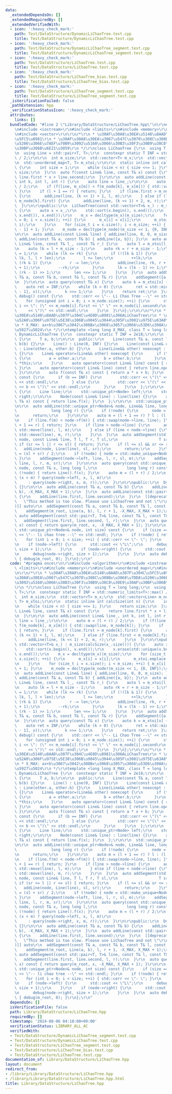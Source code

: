 ```yaml
---
data:
  _extendedDependsOn: []
  _extendedRequiredBy: []
  _extendedVerifiedWith:
  - icon: ':heavy_check_mark:'
    path: Test/DataStructure/DynamicLiChaoTree.test.cpp
    title: Test/DataStructure/DynamicLiChaoTree.test.cpp
  - icon: ':heavy_check_mark:'
    path: Test/DataStructure/DynamicLiChaoTree_segment.test.cpp
    title: Test/DataStructure/DynamicLiChaoTree_segment.test.cpp
  - icon: ':heavy_check_mark:'
    path: Test/DataStructure/LiChaoTree.test.cpp
    title: Test/DataStructure/LiChaoTree.test.cpp
  - icon: ':heavy_check_mark:'
    path: Test/DataStructure/LiChaoTree_bias.test.cpp
    title: Test/DataStructure/LiChaoTree_bias.test.cpp
  - icon: ':heavy_check_mark:'
    path: Test/DataStructure/LiChaoTree_segment.test.cpp
    title: Test/DataStructure/LiChaoTree_segment.test.cpp
  _isVerificationFailed: false
  _pathExtension: hpp
  _verificationStatusIcon: ':heavy_check_mark:'
  attributes:
    links: []
  bundledCode: "#line 2 \"Library/DataStructure/LiChaoTree.hpp\"\n\r\n#include <algorithm>\r\
    \n#include <iostream>\r\n#include <limits>\r\n#include <memory>\r\n#include <unordered_map>\r\
    \n#include <vector>\r\n\r\n/*\r\n * \u30AF\u30A8\u30EA\u5148\u8AAD\u307F\u304C\
    \u5FC5\u8981\r\n * \u30AF\u30A8\u30EA\u3067\u547C\u3070\u308C\u308Bx\u3068\u7DDA\
    \u5206\u306E\u7AEF\u70B9\u3092\u5168\u3066\u30B3\u30F3\u30B9\u30C8\u30E9\u30AF\
    \u30BF\u306B\u6E21\u3059\r\n */\r\nclass LiChaoTree {\r\n  using T = long long;\r\
    \n  using Line = std::pair<T, T>;\r\n  constexpr static T INF = std::numeric_limits<T>::max()\
    \ / 2;\r\n\r\n  int m_size;\r\n  std::vector<T> m_x;\r\n  std::vector<Line> m_node;\r\
    \n  std::unordered_map<T, T> m_xtoi;\r\n\r\n  static inline int calcSize(int n)\
    \ {\r\n    int size = 1;\r\n    while (size < n) { size <<= 1; }\r\n    return\
    \ size;\r\n  }\r\n  auto f(const Line& line, const T& x) const {\r\n    return\
    \ line.first * x + line.second;\r\n  }\r\n\r\n  auto addLine(const Line& line_,\
    \ int k, int l, int r) {\r\n    auto line = line_;\r\n\r\n    auto m = (l + r)\
    \ / 2;\r\n    if (f(line, m_x[m]) < f(m_node[k], m_x[m])) { std::swap(line, m_node[k]);\
    \ }\r\n    if (l + 1 == r) { return; }\r\n    if (line.first > m_node[k].first)\
    \ {\r\n      addLine(line, (k << 1) + 1, l, m);\r\n    } else if (line.first <\
    \ m_node[k].first) {\r\n      addLine(line, (k << 1) + 2, m, r);\r\n    }\r\n\
    \  }\r\n\r\npublic:\r\n  LiChaoTree(const std::vector<T>& x_) : m_size(calcSize(x_.size()))\
    \ {\r\n    auto x = x_;\r\n    std::sort(x.begin(), x.end());\r\n    x.erase(std::unique(x.begin(),\
    \ x.end()), x.end());\r\n    m_x = decltype(m_x)(m_size);\r\n    for (size_t i\
    \ = 0; i < x.size(); ++i) {\r\n      m_x[i] = x[i];\r\n      m_xtoi.emplace(x[i],\
    \ i);\r\n    }\r\n    for (size_t i = x.size(); i < m_size; ++i) { m_x[i] = m_x[i\
    \ - 1] + 1; }\r\n    m_node = decltype(m_node)(m_size << 1, {0, INF});\r\n  }\r\
    \n\r\n  auto addLine(const Line& line) { addLine(line, 0, 0, m_size); }\r\n  auto\
    \ addLine(const T& a, const T& b) { addLine({a, b}); }\r\n  auto addSegment(const\
    \ Line& line, const T& l_, const T& r_) {\r\n    auto l = m_xtoi[l_], r = m_xtoi[r_];\r\
    \n    auto lk = l + m_size - 1;\r\n    auto rk = r + m_size - 1;\r\n    auto len\
    \ = 1;\r\n    while (lk <= rk) {\r\n      if (!(lk & 1)) {\r\n        addLine(line,\
    \ lk, l, l + len);\r\n        l += len;\r\n        ++lk;\r\n      }\r\n      if\
    \ (rk & 1) {\r\n        r -= len;\r\n        addLine(line, rk, r + 1, r + len\
    \ + 1);\r\n        --rk;\r\n      }\r\n      lk = (lk - 1) >> 1;\r\n      rk =\
    \ (rk - 1) >> 1;\r\n      len <<= 1;\r\n    }\r\n  }\r\n  auto addSegment(const\
    \ T& a, const T& b, const T& l, const T& r) {\r\n    addSegment({a, b}, l, r);\r\
    \n  }\r\n\r\n  auto query(const T& x) {\r\n    auto k = m_xtoi[x] + m_size;\r\n\
    \    auto ret = INF;\r\n    while (k > 0) {\r\n      ret = std::min(ret, f(m_node[k\
    \ - 1], x));\r\n      k >>= 1;\r\n    }\r\n    return ret;\r\n  }\r\n\r\n  auto\
    \ debug() const {\r\n    std::cerr << \"-- Li Chao Tree --\" << std::endl;\r\n\
    \    for (unsigned int i = 0; i < m_node.size(); ++i) {\r\n      std::cerr <<\
    \ i << \": (\" << m_node[i].first << \" \" << m_node[i].second\r\n           \
    \     << \")\" << std::endl;\r\n    }\r\n  }\r\n};\r\n\r\n/*\r\n * \u30AF\u30A8\
    \u30EA\u5148\u8AAD\u307F\u304C\u4E0D\u8981\u306ALiChaoTree\r\n * \u7DDA\u5206\u8FFD\
    \u52A0\u306F\u975E\u5E38\u306B\u9045\u3044\u305F\u3081\u975E\u63A8\u5968\r\n *\r\
    \n * X_MAX: ax+b\u3067\u3042\u308Bx\u3068\u3057\u3066\u53D6\u308A\u3046\u308B\u6700\
    \u5927\u5024\r\n */\r\ntemplate <long long X_MAX, class T = long long>\r\nclass\
    \ DynamicLiChaoTree {\r\n  constexpr static T INF = 2e18;\r\n\r\n  class Line\
    \ {\r\n    T a, b;\r\n\r\n  public:\r\n    Line(const T& a, const T& b) : a(a),\
    \ b(b) {}\r\n    Line() : Line(0, INF) {}\r\n    Line(const Line& other) noexcept\
    \ : Line(other.a, other.b) {}\r\n    Line(Line&& other) noexcept : Line(other)\
    \ {}\r\n    Line& operator=(Line&& other) noexcept {\r\n      if (this != &other)\
    \ {\r\n        a = other.a;\r\n        b = other.b;\r\n      }\r\n      return\
    \ *this;\r\n    }\r\n    auto operator<(const Line& line) const { return a < line.a;\
    \ }\r\n    auto operator>(const Line& line) const { return line.operator<(*this);\
    \ }\r\n\r\n    auto f(const T& x) const { return a * x + b; }\r\n    auto debug()\
    \ const {\r\n      if (b == INF) {\r\n        std::cerr << \"(\" << a << \" inf)\"\
    \ << std::endl;\r\n      } else {\r\n        std::cerr << \"(\" << a << \" \"\
    \ << b << \")\" << std::endl;\r\n      }\r\n    }\r\n  };\r\n\r\n  struct Node\
    \ {\r\n    Line line;\r\n    std::unique_ptr<Node> left;\r\n    std::unique_ptr<Node>\
    \ right;\r\n\r\n    Node(const Line& line) : line(line) {}\r\n    auto f(const\
    \ T& x) const { return line.f(x); }\r\n  };\r\n\r\n  std::unique_ptr<Node> m_root;\r\
    \n\r\n  auto addLine(std::unique_ptr<Node>& node, Line&& line, long long l,\r\n\
    \               long long r) {\r\n    if (!node) {\r\n      node = std::make_unique<Node>(line);\r\
    \n      return;\r\n    }\r\n\r\n    auto m = (l + 1 == r) ? l : (l + r) / 2;\r\
    \n    if (line.f(m) < node->f(m)) { std::swap(node->line, line); }\r\n    if (l\
    \ + 1 == r) { return; }\r\n    if (line > node->line) {\r\n      addLine(node->left,\
    \ std::move(line), l, m);\r\n    } else if (line < node->line) {\r\n      addLine(node->right,\
    \ std::move(line), m, r);\r\n    }\r\n  }\r\n  auto addSegment(std::unique_ptr<Node>&\
    \ node, const Line& line, T l, T r, T sl,\r\n                  T sr) {\r\n   \
    \ if (sr <= l || r <= sl) { return; }\r\n    if (l <= sl && sr <= r) {\r\n   \
    \   addLine(node, Line(line), sl, sr);\r\n      return;\r\n    }\r\n    auto m\
    \ = (sl + sr) / 2;\r\n    if (!node) { node = std::make_unique<Node>(Line());\
    \ }\r\n    addSegment(node->left, line, l, r, sl, m);\r\n    addSegment(node->right,\
    \ line, l, r, m, sr);\r\n  }\r\n\r\n  auto query(const std::unique_ptr<Node>&\
    \ node, const T& x, long long l,\r\n             long long r) const {\r\n    if\
    \ (!node) { return Line().f(x); }\r\n    auto m = (l + r) / 2;\r\n    return std::min(node->f(x),\
    \ (x < m) ? query(node->left, x, l, m)\r\n                                   \
    \     : query(node->right, x, m, r));\r\n  }\r\n\r\npublic:\r\n  DynamicLiChaoTree()\
    \ {}\r\n\r\n  auto addLine(const T& a, const T& b) {\r\n    addLine(m_root, Line(a,\
    \ b), -X_MAX, X_MAX + 1);\r\n  }\r\n  auto addLine(const std::pair<T, T>& line)\
    \ {\r\n    addLine(line.first, line.second);\r\n  }\r\n  [[deprecated(\r\n   \
    \   \"This method is too slow. Please use LiChaoTree and not \"\r\n      \"DynamicLiChaoTree.\"\
    )]] auto\r\n  addSegment(const T& a, const T& b, const T& l, const T& r) {\r\n\
    \    addSegment(m_root, Line(a, b), l, r + 1, -X_MAX, X_MAX + 1);\r\n  }\r\n \
    \ auto addSegment(const std::pair<T, T>& line, const T& l, const T& r) {\r\n \
    \   addSegment(line.first, line.second, l, r);\r\n  }\r\n  auto query(const T&\
    \ x) const { return query(m_root, x, -X_MAX, X_MAX + 1); }\r\n\r\n  auto debug(const\
    \ std::unique_ptr<Node>& node, int size) const {\r\n    if (size == 0) { std::cerr\
    \ << \"-- li chao tree --\" << std::endl; }\r\n    if (!node) { return; }\r\n\
    \    for (int i = 0; i < size; ++i) { std::cerr << \"- \"; }\r\n    node->line.debug();\r\
    \n    if (node->left) {\r\n      std::cout << \"L\";\r\n      debug(node->left,\
    \ size + 1);\r\n    }\r\n    if (node->right) {\r\n      std::cout << \"R\";\r\
    \n      debug(node->right, size + 1);\r\n    }\r\n  }\r\n  auto debug() const\
    \ { debug(m_root, 0); }\r\n};\r\n"
  code: "#pragma once\r\n\r\n#include <algorithm>\r\n#include <iostream>\r\n#include\
    \ <limits>\r\n#include <memory>\r\n#include <unordered_map>\r\n#include <vector>\r\
    \n\r\n/*\r\n * \u30AF\u30A8\u30EA\u5148\u8AAD\u307F\u304C\u5FC5\u8981\r\n * \u30AF\
    \u30A8\u30EA\u3067\u547C\u3070\u308C\u308Bx\u3068\u7DDA\u5206\u306E\u7AEF\u70B9\
    \u3092\u5168\u3066\u30B3\u30F3\u30B9\u30C8\u30E9\u30AF\u30BF\u306B\u6E21\u3059\
    \r\n */\r\nclass LiChaoTree {\r\n  using T = long long;\r\n  using Line = std::pair<T,\
    \ T>;\r\n  constexpr static T INF = std::numeric_limits<T>::max() / 2;\r\n\r\n\
    \  int m_size;\r\n  std::vector<T> m_x;\r\n  std::vector<Line> m_node;\r\n  std::unordered_map<T,\
    \ T> m_xtoi;\r\n\r\n  static inline int calcSize(int n) {\r\n    int size = 1;\r\
    \n    while (size < n) { size <<= 1; }\r\n    return size;\r\n  }\r\n  auto f(const\
    \ Line& line, const T& x) const {\r\n    return line.first * x + line.second;\r\
    \n  }\r\n\r\n  auto addLine(const Line& line_, int k, int l, int r) {\r\n    auto\
    \ line = line_;\r\n\r\n    auto m = (l + r) / 2;\r\n    if (f(line, m_x[m]) <\
    \ f(m_node[k], m_x[m])) { std::swap(line, m_node[k]); }\r\n    if (l + 1 == r)\
    \ { return; }\r\n    if (line.first > m_node[k].first) {\r\n      addLine(line,\
    \ (k << 1) + 1, l, m);\r\n    } else if (line.first < m_node[k].first) {\r\n \
    \     addLine(line, (k << 1) + 2, m, r);\r\n    }\r\n  }\r\n\r\npublic:\r\n  LiChaoTree(const\
    \ std::vector<T>& x_) : m_size(calcSize(x_.size())) {\r\n    auto x = x_;\r\n\
    \    std::sort(x.begin(), x.end());\r\n    x.erase(std::unique(x.begin(), x.end()),\
    \ x.end());\r\n    m_x = decltype(m_x)(m_size);\r\n    for (size_t i = 0; i <\
    \ x.size(); ++i) {\r\n      m_x[i] = x[i];\r\n      m_xtoi.emplace(x[i], i);\r\
    \n    }\r\n    for (size_t i = x.size(); i < m_size; ++i) { m_x[i] = m_x[i - 1]\
    \ + 1; }\r\n    m_node = decltype(m_node)(m_size << 1, {0, INF});\r\n  }\r\n\r\
    \n  auto addLine(const Line& line) { addLine(line, 0, 0, m_size); }\r\n  auto\
    \ addLine(const T& a, const T& b) { addLine({a, b}); }\r\n  auto addSegment(const\
    \ Line& line, const T& l_, const T& r_) {\r\n    auto l = m_xtoi[l_], r = m_xtoi[r_];\r\
    \n    auto lk = l + m_size - 1;\r\n    auto rk = r + m_size - 1;\r\n    auto len\
    \ = 1;\r\n    while (lk <= rk) {\r\n      if (!(lk & 1)) {\r\n        addLine(line,\
    \ lk, l, l + len);\r\n        l += len;\r\n        ++lk;\r\n      }\r\n      if\
    \ (rk & 1) {\r\n        r -= len;\r\n        addLine(line, rk, r + 1, r + len\
    \ + 1);\r\n        --rk;\r\n      }\r\n      lk = (lk - 1) >> 1;\r\n      rk =\
    \ (rk - 1) >> 1;\r\n      len <<= 1;\r\n    }\r\n  }\r\n  auto addSegment(const\
    \ T& a, const T& b, const T& l, const T& r) {\r\n    addSegment({a, b}, l, r);\r\
    \n  }\r\n\r\n  auto query(const T& x) {\r\n    auto k = m_xtoi[x] + m_size;\r\n\
    \    auto ret = INF;\r\n    while (k > 0) {\r\n      ret = std::min(ret, f(m_node[k\
    \ - 1], x));\r\n      k >>= 1;\r\n    }\r\n    return ret;\r\n  }\r\n\r\n  auto\
    \ debug() const {\r\n    std::cerr << \"-- Li Chao Tree --\" << std::endl;\r\n\
    \    for (unsigned int i = 0; i < m_node.size(); ++i) {\r\n      std::cerr <<\
    \ i << \": (\" << m_node[i].first << \" \" << m_node[i].second\r\n           \
    \     << \")\" << std::endl;\r\n    }\r\n  }\r\n};\r\n\r\n/*\r\n * \u30AF\u30A8\
    \u30EA\u5148\u8AAD\u307F\u304C\u4E0D\u8981\u306ALiChaoTree\r\n * \u7DDA\u5206\u8FFD\
    \u52A0\u306F\u975E\u5E38\u306B\u9045\u3044\u305F\u3081\u975E\u63A8\u5968\r\n *\r\
    \n * X_MAX: ax+b\u3067\u3042\u308Bx\u3068\u3057\u3066\u53D6\u308A\u3046\u308B\u6700\
    \u5927\u5024\r\n */\r\ntemplate <long long X_MAX, class T = long long>\r\nclass\
    \ DynamicLiChaoTree {\r\n  constexpr static T INF = 2e18;\r\n\r\n  class Line\
    \ {\r\n    T a, b;\r\n\r\n  public:\r\n    Line(const T& a, const T& b) : a(a),\
    \ b(b) {}\r\n    Line() : Line(0, INF) {}\r\n    Line(const Line& other) noexcept\
    \ : Line(other.a, other.b) {}\r\n    Line(Line&& other) noexcept : Line(other)\
    \ {}\r\n    Line& operator=(Line&& other) noexcept {\r\n      if (this != &other)\
    \ {\r\n        a = other.a;\r\n        b = other.b;\r\n      }\r\n      return\
    \ *this;\r\n    }\r\n    auto operator<(const Line& line) const { return a < line.a;\
    \ }\r\n    auto operator>(const Line& line) const { return line.operator<(*this);\
    \ }\r\n\r\n    auto f(const T& x) const { return a * x + b; }\r\n    auto debug()\
    \ const {\r\n      if (b == INF) {\r\n        std::cerr << \"(\" << a << \" inf)\"\
    \ << std::endl;\r\n      } else {\r\n        std::cerr << \"(\" << a << \" \"\
    \ << b << \")\" << std::endl;\r\n      }\r\n    }\r\n  };\r\n\r\n  struct Node\
    \ {\r\n    Line line;\r\n    std::unique_ptr<Node> left;\r\n    std::unique_ptr<Node>\
    \ right;\r\n\r\n    Node(const Line& line) : line(line) {}\r\n    auto f(const\
    \ T& x) const { return line.f(x); }\r\n  };\r\n\r\n  std::unique_ptr<Node> m_root;\r\
    \n\r\n  auto addLine(std::unique_ptr<Node>& node, Line&& line, long long l,\r\n\
    \               long long r) {\r\n    if (!node) {\r\n      node = std::make_unique<Node>(line);\r\
    \n      return;\r\n    }\r\n\r\n    auto m = (l + 1 == r) ? l : (l + r) / 2;\r\
    \n    if (line.f(m) < node->f(m)) { std::swap(node->line, line); }\r\n    if (l\
    \ + 1 == r) { return; }\r\n    if (line > node->line) {\r\n      addLine(node->left,\
    \ std::move(line), l, m);\r\n    } else if (line < node->line) {\r\n      addLine(node->right,\
    \ std::move(line), m, r);\r\n    }\r\n  }\r\n  auto addSegment(std::unique_ptr<Node>&\
    \ node, const Line& line, T l, T r, T sl,\r\n                  T sr) {\r\n   \
    \ if (sr <= l || r <= sl) { return; }\r\n    if (l <= sl && sr <= r) {\r\n   \
    \   addLine(node, Line(line), sl, sr);\r\n      return;\r\n    }\r\n    auto m\
    \ = (sl + sr) / 2;\r\n    if (!node) { node = std::make_unique<Node>(Line());\
    \ }\r\n    addSegment(node->left, line, l, r, sl, m);\r\n    addSegment(node->right,\
    \ line, l, r, m, sr);\r\n  }\r\n\r\n  auto query(const std::unique_ptr<Node>&\
    \ node, const T& x, long long l,\r\n             long long r) const {\r\n    if\
    \ (!node) { return Line().f(x); }\r\n    auto m = (l + r) / 2;\r\n    return std::min(node->f(x),\
    \ (x < m) ? query(node->left, x, l, m)\r\n                                   \
    \     : query(node->right, x, m, r));\r\n  }\r\n\r\npublic:\r\n  DynamicLiChaoTree()\
    \ {}\r\n\r\n  auto addLine(const T& a, const T& b) {\r\n    addLine(m_root, Line(a,\
    \ b), -X_MAX, X_MAX + 1);\r\n  }\r\n  auto addLine(const std::pair<T, T>& line)\
    \ {\r\n    addLine(line.first, line.second);\r\n  }\r\n  [[deprecated(\r\n   \
    \   \"This method is too slow. Please use LiChaoTree and not \"\r\n      \"DynamicLiChaoTree.\"\
    )]] auto\r\n  addSegment(const T& a, const T& b, const T& l, const T& r) {\r\n\
    \    addSegment(m_root, Line(a, b), l, r + 1, -X_MAX, X_MAX + 1);\r\n  }\r\n \
    \ auto addSegment(const std::pair<T, T>& line, const T& l, const T& r) {\r\n \
    \   addSegment(line.first, line.second, l, r);\r\n  }\r\n  auto query(const T&\
    \ x) const { return query(m_root, x, -X_MAX, X_MAX + 1); }\r\n\r\n  auto debug(const\
    \ std::unique_ptr<Node>& node, int size) const {\r\n    if (size == 0) { std::cerr\
    \ << \"-- li chao tree --\" << std::endl; }\r\n    if (!node) { return; }\r\n\
    \    for (int i = 0; i < size; ++i) { std::cerr << \"- \"; }\r\n    node->line.debug();\r\
    \n    if (node->left) {\r\n      std::cout << \"L\";\r\n      debug(node->left,\
    \ size + 1);\r\n    }\r\n    if (node->right) {\r\n      std::cout << \"R\";\r\
    \n      debug(node->right, size + 1);\r\n    }\r\n  }\r\n  auto debug() const\
    \ { debug(m_root, 0); }\r\n};\r\n"
  dependsOn: []
  isVerificationFile: false
  path: Library/DataStructure/LiChaoTree.hpp
  requiredBy: []
  timestamp: '2024-08-06 04:18:00+09:00'
  verificationStatus: LIBRARY_ALL_AC
  verifiedWith:
  - Test/DataStructure/DynamicLiChaoTree_segment.test.cpp
  - Test/DataStructure/DynamicLiChaoTree.test.cpp
  - Test/DataStructure/LiChaoTree_segment.test.cpp
  - Test/DataStructure/LiChaoTree_bias.test.cpp
  - Test/DataStructure/LiChaoTree.test.cpp
documentation_of: Library/DataStructure/LiChaoTree.hpp
layout: document
redirect_from:
- /library/Library/DataStructure/LiChaoTree.hpp
- /library/Library/DataStructure/LiChaoTree.hpp.html
title: Library/DataStructure/LiChaoTree.hpp
---
```

